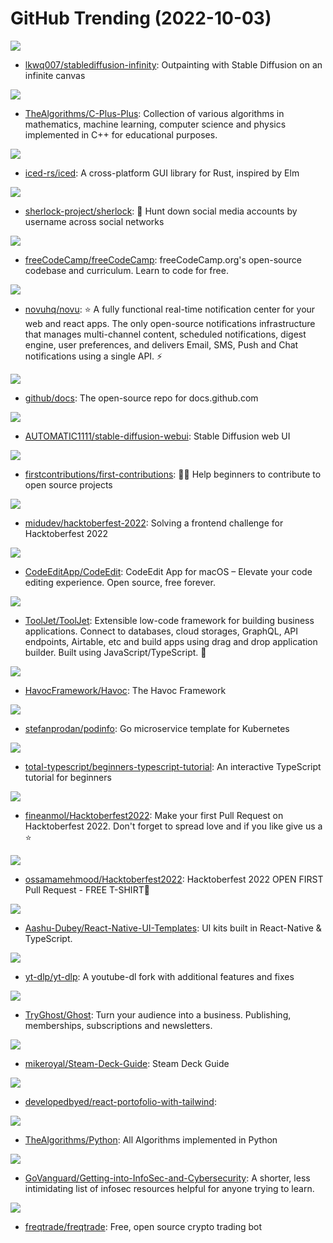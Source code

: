# GitHub Trending (2022-10-03)

![](https://img.shields.io/badge/Python-New%20283-green?style=flat-square&logo=appveyor)
- [lkwq007/stablediffusion-infinity](https://github.com/lkwq007/stablediffusion-infinity): Outpainting with Stable Diffusion on an infinite canvas

![](https://img.shields.io/badge/C%2B%2B-New%20158-green?style=flat-square&logo=appveyor)
- [TheAlgorithms/C-Plus-Plus](https://github.com/TheAlgorithms/C-Plus-Plus): Collection of various algorithms in mathematics, machine learning, computer science and physics implemented in C++ for educational purposes.

![](https://img.shields.io/badge/Rust-New%20249-green?style=flat-square&logo=appveyor)
- [iced-rs/iced](https://github.com/iced-rs/iced): A cross-platform GUI library for Rust, inspired by Elm

![](https://img.shields.io/badge/Python-New%20168-green?style=flat-square&logo=appveyor)
- [sherlock-project/sherlock](https://github.com/sherlock-project/sherlock): 🔎 Hunt down social media accounts by username across social networks

![](https://img.shields.io/badge/TypeScript-New%20137-green?style=flat-square&logo=appveyor)
- [freeCodeCamp/freeCodeCamp](https://github.com/freeCodeCamp/freeCodeCamp): freeCodeCamp.org's open-source codebase and curriculum. Learn to code for free.

![](https://img.shields.io/badge/TypeScript-New%20200-green?style=flat-square&logo=appveyor)
- [novuhq/novu](https://github.com/novuhq/novu): ⭐ A fully functional real-time notification center for your web and react apps. The only open-source notifications infrastructure that manages multi-channel content, scheduled notifications, digest engine, user preferences, and delivers Email, SMS, Push and Chat notifications using a single API. ⚡

![](https://img.shields.io/badge/JavaScript-New%2056-green?style=flat-square&logo=appveyor)
- [github/docs](https://github.com/github/docs): The open-source repo for docs.github.com

![](https://img.shields.io/badge/Python-New%20209-green?style=flat-square&logo=appveyor)
- [AUTOMATIC1111/stable-diffusion-webui](https://github.com/AUTOMATIC1111/stable-diffusion-webui): Stable Diffusion web UI

![](https://img.shields.io/badge/none-New%20270-green?style=flat-square&logo=appveyor)
- [firstcontributions/first-contributions](https://github.com/firstcontributions/first-contributions): 🚀✨ Help beginners to contribute to open source projects

![](https://img.shields.io/badge/JavaScript-New%2032-green?style=flat-square&logo=appveyor)
- [midudev/hacktoberfest-2022](https://github.com/midudev/hacktoberfest-2022): Solving a frontend challenge for Hacktoberfest 2022

![](https://img.shields.io/badge/Swift-New%20186-green?style=flat-square&logo=appveyor)
- [CodeEditApp/CodeEdit](https://github.com/CodeEditApp/CodeEdit): CodeEdit App for macOS – Elevate your code editing experience. Open source, free forever.

![](https://img.shields.io/badge/JavaScript-New%20155-green?style=flat-square&logo=appveyor)
- [ToolJet/ToolJet](https://github.com/ToolJet/ToolJet): Extensible low-code framework for building business applications. Connect to databases, cloud storages, GraphQL, API endpoints, Airtable, etc and build apps using drag and drop application builder. Built using JavaScript/TypeScript. 🚀

![](https://img.shields.io/badge/Go-New%20242-green?style=flat-square&logo=appveyor)
- [HavocFramework/Havoc](https://github.com/HavocFramework/Havoc): The Havoc Framework

![](https://img.shields.io/badge/Go-New%2065-green?style=flat-square&logo=appveyor)
- [stefanprodan/podinfo](https://github.com/stefanprodan/podinfo): Go microservice template for Kubernetes

![](https://img.shields.io/badge/TypeScript-New%20173-green?style=flat-square&logo=appveyor)
- [total-typescript/beginners-typescript-tutorial](https://github.com/total-typescript/beginners-typescript-tutorial): An interactive TypeScript tutorial for beginners

![](https://img.shields.io/badge/Java-New%2058-green?style=flat-square&logo=appveyor)
- [fineanmol/Hacktoberfest2022](https://github.com/fineanmol/Hacktoberfest2022): Make your first Pull Request on Hacktoberfest 2022. Don't forget to spread love and if you like give us a ⭐️

![](https://img.shields.io/badge/HTML-New%2080-green?style=flat-square&logo=appveyor)
- [ossamamehmood/Hacktoberfest2022](https://github.com/ossamamehmood/Hacktoberfest2022): Hacktoberfest 2022 OPEN FIRST Pull Request - FREE T-SHIRT🎉

![](https://img.shields.io/badge/TypeScript-New%2061-green?style=flat-square&logo=appveyor)
- [Aashu-Dubey/React-Native-UI-Templates](https://github.com/Aashu-Dubey/React-Native-UI-Templates): UI kits built in React-Native & TypeScript.

![](https://img.shields.io/badge/Python-New%2085-green?style=flat-square&logo=appveyor)
- [yt-dlp/yt-dlp](https://github.com/yt-dlp/yt-dlp): A youtube-dl fork with additional features and fixes

![](https://img.shields.io/badge/JavaScript-New%2069-green?style=flat-square&logo=appveyor)
- [TryGhost/Ghost](https://github.com/TryGhost/Ghost): Turn your audience into a business. Publishing, memberships, subscriptions and newsletters.

![](https://img.shields.io/badge/Shell-New%2045-green?style=flat-square&logo=appveyor)
- [mikeroyal/Steam-Deck-Guide](https://github.com/mikeroyal/Steam-Deck-Guide): Steam Deck Guide

![](https://img.shields.io/badge/JavaScript-New%2031-green?style=flat-square&logo=appveyor)
- [developedbyed/react-portofolio-with-tailwind](https://github.com/developedbyed/react-portofolio-with-tailwind): 

![](https://img.shields.io/badge/Python-New%20161-green?style=flat-square&logo=appveyor)
- [TheAlgorithms/Python](https://github.com/TheAlgorithms/Python): All Algorithms implemented in Python

![](https://img.shields.io/badge/none-New%20142-green?style=flat-square&logo=appveyor)
- [GoVanguard/Getting-into-InfoSec-and-Cybersecurity](https://github.com/GoVanguard/Getting-into-InfoSec-and-Cybersecurity): A shorter, less intimidating list of infosec resources helpful for anyone trying to learn.

![](https://img.shields.io/badge/Python-New%2054-green?style=flat-square&logo=appveyor)
- [freqtrade/freqtrade](https://github.com/freqtrade/freqtrade): Free, open source crypto trading bot

